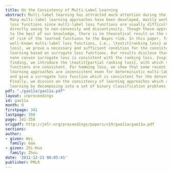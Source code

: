```yaml
---
title: On the Consistency of Multi-Label Learning
abstract: Multi-label learning has attracted much attention during the past few years.
  Many multi-label learning approaches have been developed, mostly working with surrogate
  loss functions since multi-label loss functions are usually difficult to optimize
  directly owing to non-convexity and discontinuity. Though these approaches are effective,
  to the best of our knowledge, there is no theoretical result on the convergence
  of risk of the learned functions to the Bayes risk. In this paper, focusing on two
  well-known multi-label loss functions, i.e., \textit{ranking loss} and \textit{hamming
  loss}, we prove a necessary and sufficient condition for the consistency of multi-label
  learning based on surrogate loss functions. Our results disclose that, surprisingly,
  none convex surrogate loss is consistent with the ranking loss. Inspired by the
  finding, we introduce the \textit{partial ranking loss}, with which some surrogate
  functions are consistent. For hamming loss, we show that some recent multi-label
  learning approaches are inconsistent even for deterministic multi-label classification,
  and give a surrogate loss function which is consistent for the deterministic case.
  Finally, we discuss on the consistency of learning approaches which address multi-label
  learning by decomposing into a set of binary classification problems.
pdf: "./gao11a/gao11a.pdf"
layout: inproceedings
id: gao11a
month: 0
firstpage: 341
lastpage: 358
page: 341-358
origpdf: http://jmlr.org/proceedings/papers/v19/gao11a/gao11a.pdf
sections: 
author:
- given: Wei
  family: Gao
- given: Zhi-Hua
  family: Zhou
date: '2011-12-21 00:05:41'
publisher: PMLR
---
```


